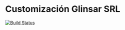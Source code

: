 Customización Glinsar SRL
=========================

[![Build Status](https://travis-ci.org/jobiols/cl-glinsar.svg?branch=9.0)](https://travis-ci.org/jobiols/cl-glinsar)